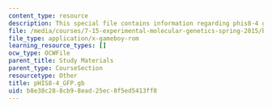 ```yaml
---
content_type: resource
description: This special file contains information regarding phis8-4 gfp.
file: /media/courses/7-15-experimental-molecular-genetics-spring-2015/b8e38c288cb98ead25ec8f5ed5413ff8_pHIS8-4_GFP.gb
file_type: application/x-gameboy-rom
learning_resource_types: []
ocw_type: OCWFile
parent_title: Study Materials
parent_type: CourseSection
resourcetype: Other
title: pHIS8-4_GFP.gb
uid: b8e38c28-8cb9-8ead-25ec-8f5ed5413ff8
---
```

